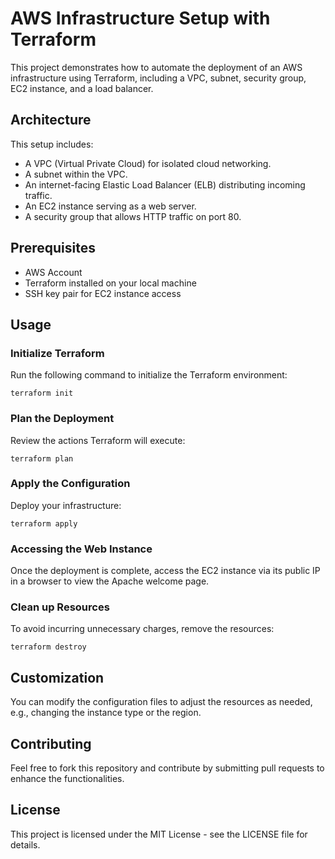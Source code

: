 # AWS Infrastructure Setup with Terraform

This project demonstrates how to automate the deployment of an AWS infrastructure using Terraform, including a VPC, subnet, security group, EC2 instance, and a load balancer.

## Architecture

This setup includes:
- A VPC (Virtual Private Cloud) for isolated cloud networking.
- A subnet within the VPC.
- An internet-facing Elastic Load Balancer (ELB) distributing incoming traffic.
- An EC2 instance serving as a web server.
- A security group that allows HTTP traffic on port 80.

## Prerequisites

- AWS Account
- Terraform installed on your local machine
- SSH key pair for EC2 instance access

## Usage

### Initialize Terraform

Run the following command to initialize the Terraform environment:

    terraform init

### Plan the Deployment

Review the actions Terraform will execute:

    terraform plan

### Apply the Configuration

Deploy your infrastructure:

    terraform apply

### Accessing the Web Instance

Once the deployment is complete, access the EC2 instance via its public IP in a browser to view the Apache welcome page.

### Clean up Resources

To avoid incurring unnecessary charges, remove the resources:

    terraform destroy

## Customization

You can modify the configuration files to adjust the resources as needed, e.g., changing the instance type or the region.

## Contributing

Feel free to fork this repository and contribute by submitting pull requests to enhance the functionalities.

## License

This project is licensed under the MIT License - see the LICENSE file for details.
